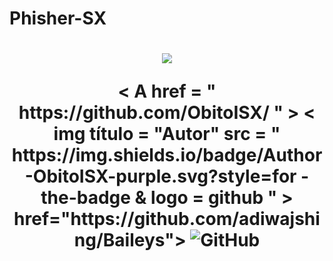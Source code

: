 # Phisher-SX #
<h1 align="center">
    <p>
        <img src= "https://thumbs.gfycat.com/NaughtyRawGalapagostortoise-size_restricted.gif">
    </p>
        < A  href = " https://github.com/ObitoISX/ " > < img  título = "Autor"     src = " https://img.shields.io/badge/Author-ObitoISX-purple.svg?style=for -the-badge & logo = github " > </ a >
    </ p >
href="https://github.com/adiwajshing/Baileys"> <img alt = "GitHub" src = "https://img.shields.io/badge/adiwajshing/Baileys%20-%23121011. svg? & style = for-the-badge & logo = github & logoColor = white "/> </a>
